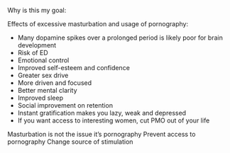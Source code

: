 Why is this my goal:

Effects of excessive masturbation and usage of pornography:

- Many dopamine spikes over a prolonged period is likely poor for brain development
- Risk of ED
- Emotional control
- Improved self-esteem and confidence
- Greater sex drive
- More driven and focused
- Better mental clarity
- Improved sleep
- Social improvement on retention
- Instant gratification makes you lazy, weak and depressed
- If you want access to interesting women, cut PMO out of your life

Masturbation is not the issue it’s pornography
Prevent access to pornography
Change source of stimulation